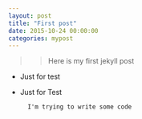```yaml
---  
layout: post  
title: "First post"  
date: 2015-10-24 00:00:00
categories: mypost  
---  
```

  
>> Here is my first jekyll post  
  
+ Just for test  
* Just for Test  
  
        I'm trying to write some code 
